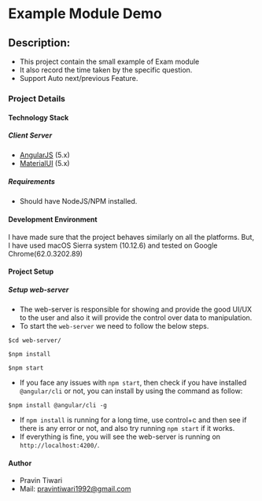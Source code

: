 # Example Module Demo

## Description:

* This project contain the small example of Exam module
* It also record the time taken by the specific question.
* Support Auto next/previous Feature.

### Project Details

#### Technology Stack

##### Client Server

* [AngularJS](https://angular.io/) (5.x)
* [MaterialUI](https://material.angular.io/) (5.x)

##### Requirements

* Should have NodeJS/NPM installed.

#### Development Environment

I have made sure that the project behaves similarly on all the platforms.
But, I have used macOS Sierra system (10.12.6) and tested on Google Chrome(62.0.3202.89)

#### Project Setup

##### Setup web-server

* The web-server is responsible for showing and provide the good UI/UX to the user and also it will provide the control over data to manipulation.
* To start the ```web-server``` we need to follow the below steps.

```
$cd web-server/

$npm install

$npm start
```
* If you face any issues with ```npm start```, then check if you have installed ```@angular/cli``` or not, you can install by using the command as follow:

```
$npm install @angular/cli -g
```
* If ```npm install``` is running for a long time, use control+c and then see if there is any error or not, and also try running ```npm start``` if it works.
* If everything is fine, you will see the web-server is running on ```http://localhost:4200/```.

#### Author

* Pravin Tiwari
* Mail: pravintiwari1992@gmail.com

